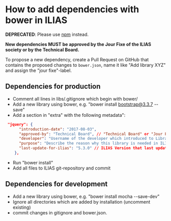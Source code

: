 # How to add dependencies with bower in ILIAS

**DEPRECATED**: Please use [npm](../docs/development/js/third-party-libs-npm.md) instead.

**New dependencies MUST be approved by the Jour Fixe of the ILIAS society or by the Technical Board.**

To propose a new dependency, create a Pull Request on GitHub that contains the
proposed changes to `bower.json`, name it like "Add library XYZ" and assign
the "jour fixe"-label.

## Dependencies for production
- Comment all lines in libs/.gitignore which begin with bower/
- Add a new library using bower, e.g. "bower install bootstrap@3.3.7 --save"
- Add a section in "extra" with the following metadata":
```json
 "jquery": {
      "introduction-date": "2017-08-03",
      "approved-by": "Technical Board", // "Technical Board" or "Jour Fixe"
      "developer": "Username of the developer which introduced to Library",
      "purpose": "Describe the reason why this library is needed in ILIAS.",
      "last-update-for-ilias": "5.3.0" // ILIAS Version that last updated this Library
    },
```
- Run "bower install"
- Add all files to ILIAS git-repository and commit

## Dependencies for development
- Add a new library using bower, e.g. "bower install mocha --save-dev" 
- Ignore all directories which are added by installation (uncomment existing)
- commit changes in gitignore and bower.json.
